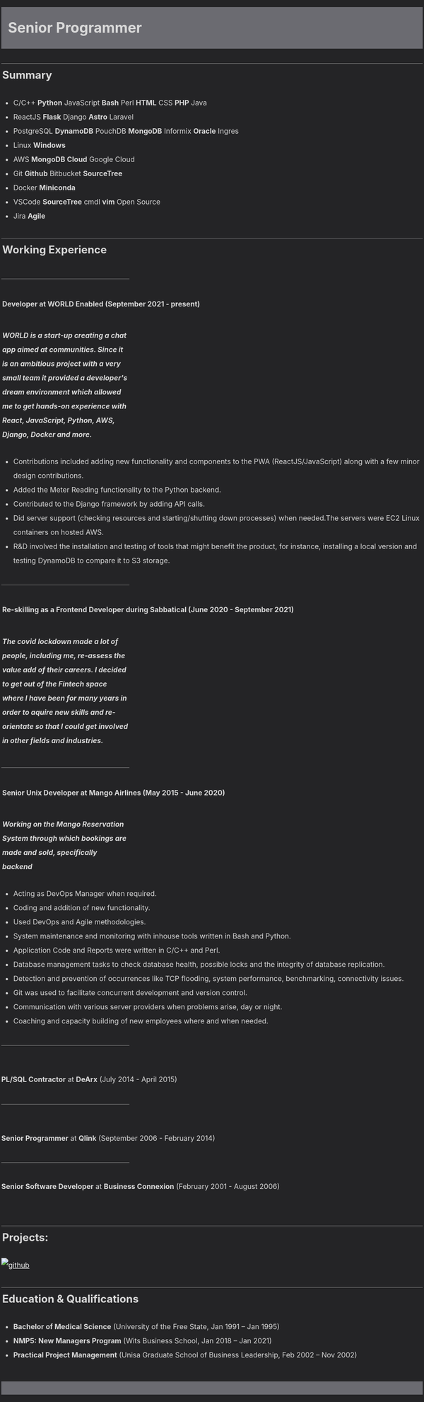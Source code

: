 <style>
    body {background-color:#242426;color:#d9d9d9;line-height:2;margin:auto;padding:3px;max-width:1024px;display:block;font-size:100%}
    h1 {font-size=200%;padding:15px;top:7px;background:#6b6b71;}
    h2 {font-size=160%;border-top:1px solid grey;padding:2px}
    h3 {font-size=120%;padding:2px}
    h4 {font-size=100%;padding:2px}
    h6 {border-bottom:1px solid grey;padding:2px;width:30%;padding-top:15px}
    h5 {padding:2px;width:30%;padding-top:15px}
    a {color: #eee}
    mark {background-color:lightblue;color:black;border-radius:7%}
</style>

# **Senior Programmer**

## Summary

   * C/C++ **Python** JavaScript **Bash** Perl **HTML** CSS **PHP** Java
   * ReactJS  **Flask** Django **Astro** Laravel
   * PostgreSQL **DynamoDB** PouchDB **MongoDB** Informix **Oracle** Ingres
   * Linux **Windows**
   * AWS **MongoDB Cloud** Google Cloud
   * Git **Github** Bitbucket **SourceTree**
   * Docker **Miniconda**
   * VSCode **SourceTree** cmdl **vim** Open Source
   * Jira **Agile**

## Working Experience
######
#### **Developer** at **WORLD Enabled** (September 2021 - present)  
##### WORLD is a start-up creating a chat app aimed at communities. Since it is an ambitious project with a very small team it provided a developer's dream environment which allowed me to get hands-on experience with React, JavaScript, Python, AWS, Django, Docker and more.

* Contributions included adding new functionality and components to the PWA (ReactJS/JavaScript) along with a few minor design contributions.
* Added the Meter Reading functionality to the Python backend.
* Contributed to the Django framework by adding API calls.
* Did server support (checking resources and starting/shutting down processes) when needed.The servers were EC2 Linux containers on hosted AWS.
* R&D involved the installation and testing of tools that might benefit the product, for instance, installing a local version and testing DynamoDB to compare it to S3 storage.

######

#### Re-skilling as a **Frontend Developer** during Sabbatical (June 2020 - September 2021) 
##### The covid lockdown made a lot of people, including me, re-assess the value add of their careers. I decided to get out of the Fintech space where I have been for many years in order to aquire new skills and re-orientate so that I could get involved in other fields and industries.

######

#### **Senior Unix Developer** at **Mango Airlines** (May 2015 - June 2020)
##### Working on the Mango Reservation System through which bookings are made and sold, specifically backend
* Acting as DevOps Manager when required.
* Coding and addition of new functionality.
* Used DevOps and Agile methodologies.
* System maintenance and monitoring with inhouse tools written in Bash and Python.
* Application Code and Reports were written in C/C++ and Perl.
* Database management tasks to check database health, possible locks and the integrity of database replication.
* Detection and prevention of occurrences like TCP flooding, system performance, benchmarking, connectivity issues.
* Git was used to facilitate concurrent development and version control.
* Communication with various server providers when problems arise, day or night.
* Coaching and capacity building of new employees where and when needed.

######
### 
**PL/SQL Contractor** at **DeArx** (July 2014 - April 2015) 
######
###
**Senior Programmer** at **Qlink** (September 2006 - February 2014)
######
**Senior Software Developer** at **Business Connexion** (February 2001 - August 2006)  

#####  
## Projects: 

[![github](../../public/github-icon-png-29.jpg)](https://github.com/isabellavs)

## Education & Qualifications

* **Bachelor of Medical Science** (University of the Free State, Jan 1991 – Jan 1995)
* **NMP5: New Managers Program** (Wits Business School, Jan 2018 – Jan 2021)
* **Practical Project Management** (Unisa Graduate School of Business Leadership, Feb 2002 – Nov 2002)
#
